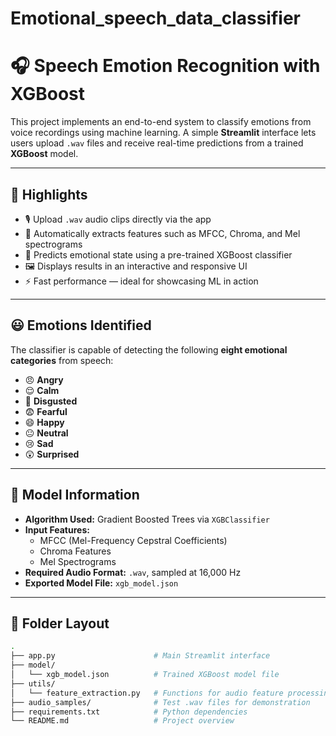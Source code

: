 # Emotional_speech_data_classifier
# 🎧 Speech Emotion Recognition with XGBoost

This project implements an end-to-end system to classify emotions from voice recordings using machine learning. A simple **Streamlit** interface lets users upload `.wav` files and receive real-time predictions from a trained **XGBoost** model.

---

## 🚀 Highlights

- 🎙️ Upload `.wav` audio clips directly via the app  
- 🧪 Automatically extracts features such as MFCC, Chroma, and Mel spectrograms  
- 🤖 Predicts emotional state using a pre-trained XGBoost classifier  
- 🖼️ Displays results in an interactive and responsive UI  
- ⚡ Fast performance — ideal for showcasing ML in action  

---

## 😃 Emotions Identified

The classifier is capable of detecting the following **eight emotional categories** from speech:

- 😠 **Angry**  
- 😌 **Calm**  
- 🤢 **Disgusted**  
- 😨 **Fearful**  
- 😄 **Happy**  
- 😐 **Neutral**  
- 😢 **Sad**  
- 😲 **Surprised**

---

## 🧠 Model Information

- **Algorithm Used:** Gradient Boosted Trees via `XGBClassifier`  
- **Input Features:**  
  - MFCC (Mel-Frequency Cepstral Coefficients)  
  - Chroma Features  
  - Mel Spectrograms  
- **Required Audio Format:** `.wav`, sampled at 16,000 Hz  
- **Exported Model File:** `xgb_model.json`

---

## 📁 Folder Layout

```bash
.
├── app.py                      # Main Streamlit interface
├── model/
│   └── xgb_model.json          # Trained XGBoost model file
├── utils/
│   └── feature_extraction.py   # Functions for audio feature processing
├── audio_samples/              # Test .wav files for demonstration
├── requirements.txt            # Python dependencies
└── README.md                   # Project overview
